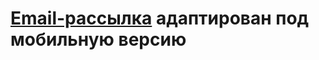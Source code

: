 #   [Email-рассылкa](https://angelkrylova.github.io/Email_Goodman/) адаптирован под мобильную версию
